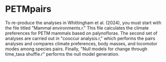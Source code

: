 # PETMpairs

To re-produce the analyses in Whittingham et al. (2024), you must start with the file titled "Mammal environments.r." This file calculates the climate preferences for PETM mammals based on palynofloras. The second set of analyses are carried out in "cooccur analysis.r," which performs the pairs analyses and compares climate preferences, body masses, and locomotor modes among species pairs. Finally, "Null models for change through time_taxa shuffle.r" performs the null model generation.
